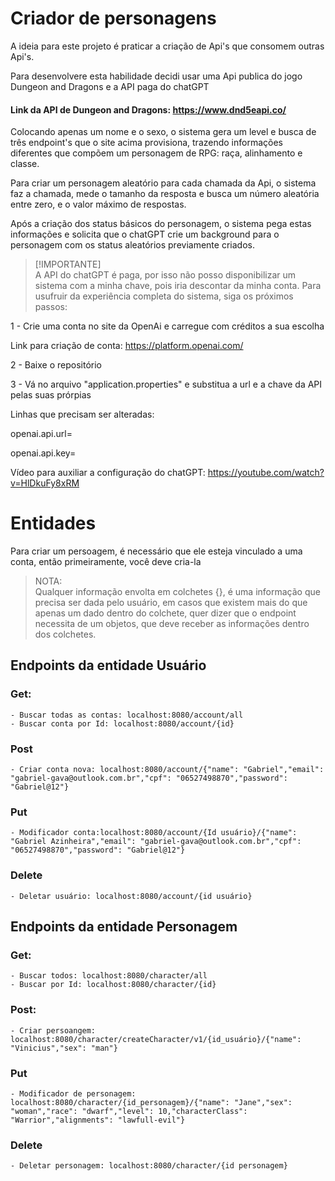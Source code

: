 # Criador de personagens

A ideia para este projeto é praticar a criação de Api's que consomem outras Api's.

Para desenvolvere esta habilidade decidi usar uma Api publica do jogo Dungeon and Dragons e a API paga do chatGPT

#### Link da API de Dungeon and Dragons: https://www.dnd5eapi.co/ 

Colocando apenas um nome e o sexo, o sistema gera um level e busca de três endpoint's que o site acima provisiona, trazendo informações diferentes que compõem um personagem de RPG: raça, alinhamento e classe. 

Para criar um personagem aleatório para cada chamada da Api, o sistema faz a chamada, mede o tamanho da resposta e busca um número aleatória entre zero, e o valor máximo de respostas.

Após a criação dos status básicos do personagem, o sistema pega estas informações e solicita que o chatGPT crie um background para o personagem com os status aleatórios previamente criados.


> [!IMPORTANTE]  
> A API do chatGPT é paga, por isso não posso disponibilizar um sistema com a minha chave, pois iria descontar da minha conta. Para usufruir da experiência completa do sistema, siga os próximos passos:

1 - Crie uma conta no site da OpenAi e carregue com créditos a sua escolha

Link para criação de conta: https://platform.openai.com/

2 - Baixe o repositório


3 - Vá no arquivo "application.properties" e substitua a url e a chave da API pelas suas prórpias 

Linhas que precisam ser alteradas:

openai.api.url=

openai.api.key=


Vídeo para auxiliar a configuração do chatGPT: 
https://youtube.com/watch?v=HlDkuFy8xRM


# Entidades

Para criar um persoagem, é necessário que ele esteja vinculado a uma conta, então primeiramente, você deve cria-la

> NOTA:  
> Qualquer informação envolta em colchetes {}, é uma informação que precisa ser dada pelo usuário, em casos que existem mais do que apenas um dado dentro do colchete, quer dizer que o endpoint necessita de um objetos, que deve receber as informações dentro dos colchetes.


## Endpoints da entidade Usuário 

### Get: 

    - Buscar todas as contas: localhost:8080/account/all
    - Buscar conta por Id: localhost:8080/account/{id}


### Post
        
    - Criar conta nova: localhost:8080/account/{"name": "Gabriel","email": "gabriel-gava@outlook.com.br","cpf": "06527498870","password": "Gabriel@12"}

### Put

    - Modificador conta:localhost:8080/account/{Id usuário}/{"name": "Gabriel Azinheira","email": "gabriel-gava@outlook.com.br","cpf": "06527498870","password": "Gabriel@12"}


### Delete

    - Deletar usuário: localhost:8080/account/{id usuário}


## Endpoints da entidade Personagem 

### Get: 

    - Buscar todos: localhost:8080/character/all
    - Buscar por Id: localhost:8080/character/{id}

### Post:

    - Criar persoangem: localhost:8080/character/createCharacter/v1/{id_usuário}/{"name": "Vinicius","sex": "man"}


### Put

    - Modificador de personagem: localhost:8080/character/{id_personagem}/{"name": "Jane","sex": "woman","race": "dwarf","level": 10,"characterClass": "Warrior","alignments": "lawfull-evil"}


### Delete

    - Deletar personagem: localhost:8080/character/{id personagem}



